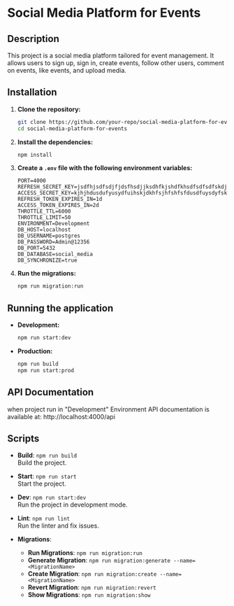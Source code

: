 # Social Media Platform for Events

## Description
This project is a social media platform tailored for event management. It allows users to sign up, sign in, create events, follow other users, comment on events, like events, and upload media.

## Installation

1. **Clone the repository:**

    ```bash
    git clone https://github.com/your-repo/social-media-platform-for-events.git
    cd social-media-platform-for-events
    ```

2. **Install the dependencies:**

    ```bash
    npm install
    ```

3. **Create a `.env` file with the following environment variables:**

    ```env
    PORT=4000
    REFRESH_SECRET_KEY=jsdfhjsdfsdjfjdsfhsdjjksdhfkjshdfkhsdfsdfsdfskdjhfhsfujsfhjshfghsghdgsddfghsddgfhsgfhjgdjfsjgfsjhgs
    ACCESS_SECRET_KEY=kjhjhdusdufyusydfuihskjdkhfsjhfshfsfdusdfuysdyfskjdhfkjshdfkjsdhfksjdfhsjdfhsjdfhsjhfsjfhsfsjdfhsfj
    REFRESH_TOKEN_EXPIRES_IN=1d
    ACCESS_TOKEN_EXPIRES_IN=2d
    THROTTLE_TTL=6000
    THROTTLE_LIMIT=50
    ENVIRONMENT=Development
    DB_HOST=localhost
    DB_USERNAME=postgres
    DB_PASSWORD=Admin@12356
    DB_PORT=5432
    DB_DATABASE=social_media
    DB_SYNCHRONIZE=true
    ```

4. **Run the migrations:**

    ```bash
    npm run migration:run
    ```

## Running the application

- **Development:**

    ```bash
    npm run start:dev
    ```

- **Production:**

    ```bash
    npm run build
    npm run start:prod
    ```

## API Documentation
when project run in "Development" Environment 
API documentation is available at: http://localhost:4000/api

## Scripts

- **Build**: `npm run build`  
  Build the project.

- **Start**: `npm run start`  
  Start the project.

- **Dev**: `npm run start:dev`  
  Run the project in development mode.

- **Lint**: `npm run lint`  
  Run the linter and fix issues.

- **Migrations**:  
  - **Run Migrations**: `npm run migration:run`
  - **Generate Migration**: `npm run migration:generate --name=<MigrationName>`
  - **Create Migration**: `npm run migration:create --name=<MigrationName>`
  - **Revert Migration**: `npm run migration:revert`
  - **Show Migrations**: `npm run migration:show`


